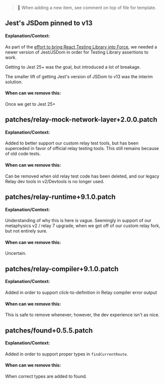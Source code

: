 <!-- Template

## Title

#### Explanation/Context:

Explain why the hack was added.

#### When can we remove this:

Tell us when we can remove this hack.

-->

> 👀 When adding a new item, see comment on top of file for template.

## Jest's JSDom pinned to v13

#### Explanation/Context:

As part of the [effort to bring React Testing Library into Force](https://github.com/artsy/force/pull/7629),
we needed a newer version of Jest/JSDom in order for Testing Library assertions
to work.

Getting to Jest 25+ was the goal, but introduced a lot of breakage.

The smaller lift of getting Jest's version of JSDom to v13 was the interim solution.

#### When can we remove this:

Once we get to Jest 25+

## patches/relay-mock-network-layer+2.0.0.patch

#### Explanation/Context:

Added to better support our custom relay test tools, but has been superceded in favor of official relay testing tools. This still remains because of old code tests.

#### When can we remove this:

Can be removed when old relay test code has been deleted, and our legacy Relay dev tools in v2/Devtools is no longer used.

## patches/relay-runtime+9.1.0.patch

#### Explanation/Context:

Understanding of why this is here is vague. Seemingly in support of our metaphysics v2 / relay 7 upgrade, when we got off of our custom relay fork, but not entirely sure.

#### When can we remove this:

Uncertain.

## patches/relay-compiler+9.1.0.patch

#### Explanation/Context:

Added in order to support click-to-definition in Relay compiler error output

#### When can we remove this:

This is safe to remove whenever; however, the dev experience isn't as nice.

## patches/found+0.5.5.patch

#### Explanation/Context:

Added in order to support proper types in `findCurrentRoute`.

#### When can we remove this:

When correct types are added to found.
